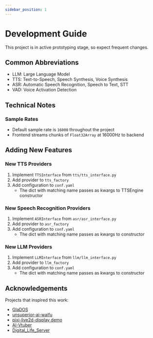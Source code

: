```yaml
---
sidebar_position: 1
---
```


# Development Guide

This project is in active prototyping stage, so expect frequent changes.

## Common Abbreviations

- LLM: Large Language Model
- TTS: Text-to-Speech, Speech Synthesis, Voice Synthesis
- ASR: Automatic Speech Recognition, Speech to Text, STT
- VAD: Voice Activation Detection

## Technical Notes

### Sample Rates
- Default sample rate is `16000` throughout the project
- Frontend streams chunks of `Float32Array` at 16000Hz to backend

## Adding New Features

### New TTS Providers
1. Implement `TTSInterface` from `tts/tts_interface.py`
2. Add provider to `tts_factory`
3. Add configuration to `conf.yaml`
   - The dict with matching name passes as kwargs to TTSEngine constructor

### New Speech Recognition Providers
1. Implement `ASRInterface` from `asr/asr_interface.py`
2. Add provider to `asr_factory`
3. Add configuration to `conf.yaml`
   - The dict with matching name passes as kwargs to constructor

### New LLM Providers
1. Implement `LLMInterface` from `llm/llm_interface.py`
2. Add provider to `llm_factory`
3. Add configuration to `conf.yaml`
   - The dict with matching name passes as kwargs to constructor

## Acknowledgements

Projects that inspired this work:
- [GlaDOS](https://github.com/dnhkng/GlaDOS)
- [unsuperior-ai-waifu](https://github.com/SchwabischesBauernbrot/unsuperior-ai-waifu)
- [pixi-live2d-display demo](https://codepen.io/guansss/pen/oNzoNoz)
- [AI-Vtuber](https://github.com/Ikaros-521/AI-Vtuber)
- [Digital_Life_Server](https://github.com/zixiiu/Digital_Life_Server) 